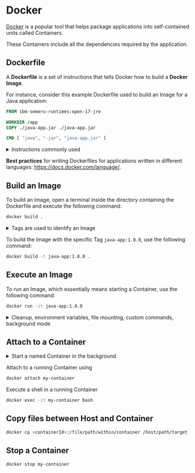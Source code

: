 # Docker

[Docker](https://www.docker.com/) is a popular tool that helps package applications into self-contained units called Containers.

These Containers include all the dependencies required by the application.

## Dockerfile

A **Dockerfile** is a set of instructions that tells Docker how to build a **Docker Image**.

For instance, consider this example Dockerfile used to build an Image for a Java application:

```Dockerfile
FROM ibm-semeru-runtimes:open-17-jre

WORKDIR /app
COPY ./java-app.jar ./java-app.jar

CMD [ "java", "-jar", "java-app.jar" ]
```

<!-- markdownlint-disable MD033 -->
<details>
<summary>Instructions commonly used</summary>

* **FROM** - Set the base Image (Images can be found in the [Docker Hub](https://hub.docker.com/))
* **RUN** - Run shell commands
* **WORKDIR** - Set the working directory
* **COPY** - Copy local files into the Image
* **ENV** - Set environment variables
* **CMD** - Set the start command

</details>

**Best practices** for writing Dockerfiles for applications written in different
languages: https://docs.docker.com/language/.

## Build an Image

To build an Image, open a terminal inside the directory containing the Dockerfile and execute the following command:

```bash
docker build .
```

<details>
<summary>Tags are used to identify an Image</summary>

Docker executes the instructions from the Dockerfile in sequence and creates the Image accordingly.
The resulting Image is identified by a unique SHA256 hash.

To upload an Image to a repository, it's required to assign it a **Tag**.
A Tag is an alternative name for the Image and typically follows the pattern `<name>:<version>`.

</details>

To build the Image with the specific Tag `java-app:1.0.0`, use the following command:

```bash
docker build -t java-app:1.0.0 .
```

## Execute an Image

To run an Image, which essentially means starting a Container, use the following command:

```bash
docker run -it java-app:1.0.0
```

<details>
<summary>Cleanup, environment variables, file mounting, custom commands, background mode</summary>

Delete the Container after it shuts down using the `--rm` option:

```bash
docker run --rm -it java-app:1.0.0
```

Pass environment variables using the `-e` option followed by the variable name and its value:

```bash
docker run -e USERNAME=admin -e PASSWORD=12345678 -it java-app:1.0.0
```

Mount a local directory or file into the Container using the `-v` option followed by the absolute file paths:

```bash
docker run -v /tmp:/tmp -it java-app:1.0.0
```

To execute a custom command (e.g. `bash`) within the Image, specify the command after the Image name:

```bash
docker run -it java-app:1.0.0 bash -c "echo Hello World!"
```

Run the Image in the background (aka detached mode) using the `-d` option:

```bash
docker run -d java-app:1.0.0
```

</details>

## Attach to a Container

<details>
<summary>Start a named Container in the background</summary>

---

When you run a Container in the background using

```bash
docker run -d java-app:1.0.0
```

the command will output the Container's ID. You can use this ID to attach to the running Container later.

Alternatively, you can give the Container a specific name during startup, making it easier to reference:

```bash
docker run --name my-container -d java-app:1.0.0
```

---
</details>

Attach to a running Container using

```bash
docker attach my-container
```

Execute a shell in a running Container

```bash
docker exec -it my-container bash
```

## Copy files between Host and Container

```bash
docker cp <containerId>:/file/path/within/container /host/path/target
```

## Stop a Container

```bash
docker stop my-container
```
